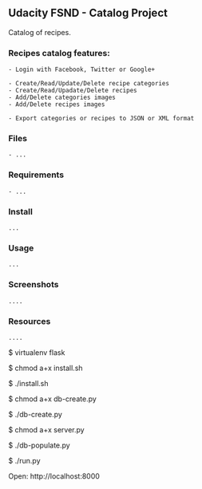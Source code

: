 ## Udacity FSND -  Catalog Project
Catalog of recipes.

### Recipes catalog features:
    - Login with Facebook, Twitter or Google+

    - Create/Read/Update/Delete recipe categories
    - Create/Read/Upadate/Delete recipes
    - Add/Delete categories images
    - Add/Delete recipes images

    - Export categories or recipes to JSON or XML format

### Files
    - ...

### Requirements
    - ...

### Install
    ...

### Usage
    ...

### Screenshots
    ....

### Resources
    ....

$ virtualenv flask

$ chmod a+x install.sh

$ ./install.sh

$ chmod a+x db-create.py

$ ./db-create.py

$ chmod a+x server.py

$ ./db-populate.py

$ ./run.py

Open: http://localhost:8000

